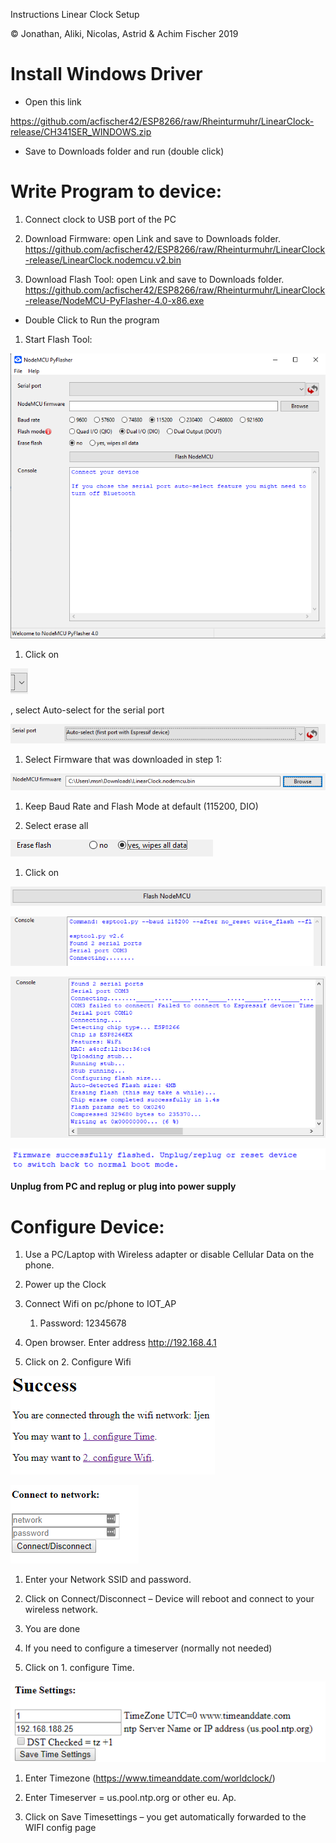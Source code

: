 Instructions Linear Clock Setup

© Jonathan, Aliki, Nicolas, Astrid & Achim Fischer 2019

Install Windows Driver
======================

-   Open this link

<https://github.com/acfischer42/ESP8266/raw/Rheinturmuhr/LinearClock-release/CH341SER_WINDOWS.zip>

-   Save to Downloads folder and run (double click)

Write Program to device:
========================

1.  Connect clock to USB port of the PC

2.  Download Firmware: open Link and save to Downloads folder.  
    <https://github.com/acfischer42/ESP8266/raw/Rheinturmuhr/LinearClock-release/LinearClock.nodemcu.v2.bin>

3.  Download Flash Tool: open Link and save to Downloads folder.  
    <https://github.com/acfischer42/ESP8266/raw/Rheinturmuhr/LinearClock-release/NodeMCU-PyFlasher-4.0-x86.exe>

-   Double Click to Run the program

1.  Start Flash Tool:

![](media/8589a13d4ef9b141e200692610349f65.png)

1.  Click on

![](media/47c01ac3b6d663f5b7a1afe059c0c60d.png)

, select Auto-select for the serial port

![](media/1dc23e8bbfce2d9c6faa2de4a93bf774.png)

1.  Select Firmware that was downloaded in step 1:

![](media/6d54edc72be0fa901978b93120ddc6fa.png)

1.  Keep Baud Rate and Flash Mode at default (115200, DIO)

2.  Select erase all

![](media/34945772308f49e8cd1b09596c9f5c09.png)

1.  Click on

![](media/3fb5cc3bcb12df4b68f9229faa3693aa.png)

![](media/07b319327cace9f64fa47f456fff283d.png)

![](media/171ef442bb1dd7d149eca6c8d21541f2.png)

![](media/a72b019b992c20b1db3496072973c5bf.png)

**Unplug from PC and replug or plug into power supply**

Configure Device:
=================

1.  Use a PC/Laptop with Wireless adapter or disable Cellular Data on the phone.

2.  Power up the Clock

3.  Connect Wifi on pc/phone to IOT_AP

    1.  Password: 12345678

4.  Open browser. Enter address <http://192.168.4.1>

5.  Click on 2. Configure Wifi

![](media/e94fcddb3c07c671fc26af5672f44147.png)

![](media/80c454581b06b3a2686e4934a68d7282.png)

1.  Enter your Network SSID and password.

2.  Click on Connect/Disconnect – Device will reboot and connect to your
    wireless network.

3.  You are done

4.  If you need to configure a timeserver (normally not needed)

5.  Click on 1. configure Time.

![](media/8cd33d0da7e3479958dc32be4382e690.png)

1.  Enter Timezone (<https://www.timeanddate.com/worldclock/>)

2.  Enter Timeserver = us.pool.ntp.org or other eu. Ap.

3.  Click on Save Timesettings – you get automatically forwarded to the WIFI
    config page
